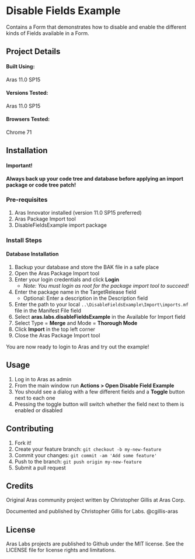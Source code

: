 # Disable Fields Example

Contains a Form that demonstrates how to disable and enable the different kinds of Fields available in a Form.

## Project Details

#### Built Using:
Aras 11.0 SP15

#### Versions Tested:
Aras 11.0 SP15

#### Browsers Tested:
Chrome 71

## Installation

#### Important!
**Always back up your code tree and database before applying an import package or code tree patch!**

### Pre-requisites

1. Aras Innovator installed (version 11.0 SP15 preferred)
2. Aras Package Import tool
3. DisableFieldsExample import package

### Install Steps

#### Database Installation

1.  Backup your database and store the BAK file in a safe place
2.  Open the Aras Package Import tool
3.  Enter your login credentials and click **Login**
    * _Note: You must login as root for the package import tool to succeed!_
4. Enter the package name in the TargetRelease field
    * Optional: Enter a description in the Description field
5. Enter the path to your local `..\DisableFieldsExample\Import\imports.mf` file in the Manifest File field
6. Select **aras.labs.disableFieldsExample** in the Available for Import field
7. Select Type = **Merge** and Mode = **Thorough Mode**
8. Click **Import** in the top left corner
9. Close the Aras Package Import tool

You are now ready to login to Aras and try out the example!

## Usage

1. Log in to Aras as admin
2. From the main window run **Actions > Open Disable Field Example**
3. You should see a dialog with a few different fields and a **Toggle** button next to each one
4. Pressing the toggle button will switch whether the field next to them is enabled or disabled

## Contributing

1. Fork it!
2. Create your feature branch: `git checkout -b my-new-feature`
3. Commit your changes: `git commit -am 'Add some feature'`
4. Push to the branch: `git push origin my-new-feature`
5. Submit a pull request

## Credits

Original Aras community project written by Christopher Gillis at Aras Corp.

Documented and published by Christopher Gillis for Labs. @cgillis-aras

## License

Aras Labs projects are published to Github under the MIT license. See the LICENSE file for license rights and limitations.